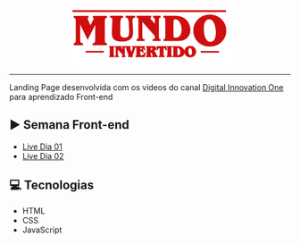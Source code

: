 <p align="center">
    <img width="300" src="assets/images/banner/logo.svg">
</p>

-------
Landing Page desenvolvida com os videos do canal [Digital Innovation One](https://www.youtube.com/c/DigitalInnovationOne) para aprendizado Front-end

## ▶️ Semana Front-end
- [Live Dia 01](https://www.youtube.com/watch?v=FZgIQUDn8zo)
- [Live Dia 02](https://www.youtube.com/watch?v=WHbhgxJLbN4)
## 💻 Tecnologias
- HTML
- CSS
- JavaScript
